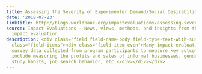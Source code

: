 ```yaml
---
title: Assessing the Severity of Experimenter Demand/Social Desirability Effects
date: '2018-07-23'
linkTitle: http://blogs.worldbank.org/impactevaluations/assessing-severity-experimenter-demandsocial-desirability-effects
source: Impact Evaluations - News, views, methods, and insights from the world of
  impact evaluation
description: <div class="field field-name-body field-type-text-with-summary field-label-hidden"><div
  class="field-items"><div class="field-item even">Many impact evaluations rely on
  survey data collected from program participants to measure key outcomes. Examples
  include measuring the profits and sales of informal businesses, gender attitudes,
  study habits, job search behavior, etc.</div></div></div>
---
```

